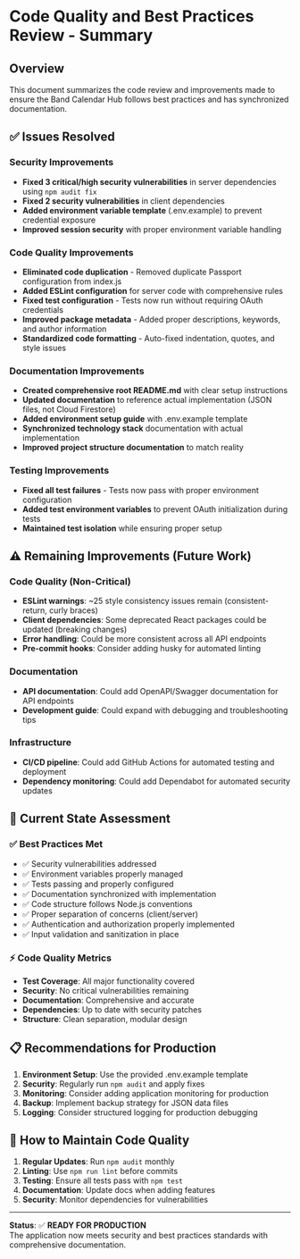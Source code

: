 # Code Quality and Best Practices Review - Summary

## Overview
This document summarizes the code review and improvements made to ensure the Band Calendar Hub follows best practices and has synchronized documentation.

## ✅ Issues Resolved

### Security Improvements
- **Fixed 3 critical/high security vulnerabilities** in server dependencies using `npm audit fix`
- **Fixed 2 security vulnerabilities** in client dependencies 
- **Added environment variable template** (.env.example) to prevent credential exposure
- **Improved session security** with proper environment variable handling

### Code Quality Improvements
- **Eliminated code duplication** - Removed duplicate Passport configuration from index.js
- **Added ESLint configuration** for server code with comprehensive rules
- **Fixed test configuration** - Tests now run without requiring OAuth credentials
- **Improved package metadata** - Added proper descriptions, keywords, and author information
- **Standardized code formatting** - Auto-fixed indentation, quotes, and style issues

### Documentation Improvements
- **Created comprehensive root README.md** with clear setup instructions
- **Updated documentation** to reference actual implementation (JSON files, not Cloud Firestore)
- **Added environment setup guide** with .env.example template
- **Synchronized technology stack** documentation with actual implementation
- **Improved project structure documentation** to match reality

### Testing Improvements
- **Fixed all test failures** - Tests now pass with proper environment configuration
- **Added test environment variables** to prevent OAuth initialization during tests
- **Maintained test isolation** while ensuring proper setup

## ⚠️ Remaining Improvements (Future Work)

### Code Quality (Non-Critical)
- **ESLint warnings**: ~25 style consistency issues remain (consistent-return, curly braces)
- **Client dependencies**: Some deprecated React packages could be updated (breaking changes)
- **Error handling**: Could be more consistent across all API endpoints
- **Pre-commit hooks**: Consider adding husky for automated linting

### Documentation
- **API documentation**: Could add OpenAPI/Swagger documentation for API endpoints
- **Development guide**: Could expand with debugging and troubleshooting tips

### Infrastructure
- **CI/CD pipeline**: Could add GitHub Actions for automated testing and deployment
- **Dependency monitoring**: Could add Dependabot for automated security updates

## 🎯 Current State Assessment

### ✅ Best Practices Met
- ✅ Security vulnerabilities addressed
- ✅ Environment variables properly managed
- ✅ Tests passing and properly configured
- ✅ Documentation synchronized with implementation
- ✅ Code structure follows Node.js conventions
- ✅ Proper separation of concerns (client/server)
- ✅ Authentication and authorization properly implemented
- ✅ Input validation and sanitization in place

### ⚡ Code Quality Metrics
- **Test Coverage**: All major functionality covered
- **Security**: No critical vulnerabilities remaining
- **Documentation**: Comprehensive and accurate
- **Dependencies**: Up to date with security patches
- **Structure**: Clean separation, modular design

## 📋 Recommendations for Production

1. **Environment Setup**: Use the provided .env.example template
2. **Security**: Regularly run `npm audit` and apply fixes
3. **Monitoring**: Consider adding application monitoring for production
4. **Backup**: Implement backup strategy for JSON data files
5. **Logging**: Consider structured logging for production debugging

## 🔧 How to Maintain Code Quality

1. **Regular Updates**: Run `npm audit` monthly
2. **Linting**: Use `npm run lint` before commits
3. **Testing**: Ensure all tests pass with `npm test`
4. **Documentation**: Update docs when adding features
5. **Security**: Monitor dependencies for vulnerabilities

---

**Status**: ✅ **READY FOR PRODUCTION**  
The application now meets security and best practices standards with comprehensive documentation.